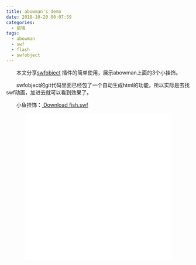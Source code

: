 ```yaml
---
title: abowman's demo
date: 2018-10-20 00:07:59
categories:
  - 前端
tags:
  - abowman
  - swf
  - flash
  - swfobject
---
```


　　本文分享[swfobject](https://github.com/swfobject/swfobject)   插件的简单使用，展示abowman上面的3个小挂饰。

<!-- more -->

　　swfobject的git代码里面已经包了一个自动生成html的功能，所以实际是去找swf动画，加进去就可以看到效果了。

　　小鱼挂饰：<a id="download" href="/contentimg/21/fish.swf" download="fish.swf"><i class="fa fa-download"></i><span> Download fish.swf </span>
</a>

<p><div style="width:100%; height:450px;border:none;text-align:center"><iframe allowtransparency="yes" frameborder="0" width="400" height="400" src="/contentimg/21/fish.html"/></div></p>


　　宠物鼠挂饰：<a id="download" href="/contentimg/21/hamster.swf" download="hamster.swf"><i class="fa fa-download"></i><span> Download hamster.swf </span>
</a>

<p><div style="width:100%; height:450px;border:none;text-align:center"><iframe allowtransparency="yes" frameborder="0" width="400" height="400" src="/contentimg/21/hamster.html"/></div></p>


　　企鹅群挂饰：<a id="download" href="/contentimg/21/penguins.swf" download="penguins.swf"><i class="fa fa-download"></i><span> Download penguins.swf </span>
</a>

<p><div style="width:100%; height:450px;border:none;text-align:center"><iframe allowtransparency="yes" frameborder="0" width="400" height="400" src="/contentimg/21/penguins.html"/></div></p>



![Result pic 1](/contentimg/21/1.png "html代码自动生成")
